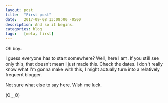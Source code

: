 ```yaml
---
layout: post
title:  "First post"
date:   2017-09-08 13:08:00 -0500
description: And so it begins.
categories: blog
tags:   [meta, first]
---
```

Oh boy.

I guess everyone has to start somewhere? Well, here I am. If you still see only this, that doesn't mean I just made this. Check the dates. I don't really know what I'm gonna make with this, I might actually turn into a relatively frequent blogger.

Not sure what else to say here. Wish me luck.

(ʘ﹏ʘ)
